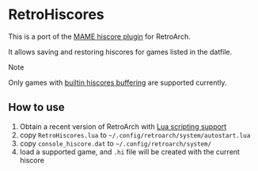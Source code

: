 # RetroHiscores

This is a port of the [MAME hiscore plugin](https://github.com/borgar/mame-hiscores) for RetroArch.

It allows saving and restoring hiscores for games listed in the datfile.

> [!NOTE]
> Only games with [builtin hiscores buffering](https://github.com/eadmaster/RetroHiscores/wiki/FAQs#can-you-track-hiscores-for-all-the-games) are supported currently.


## How to use

1. Obtain a recent version of RetroArch with [Lua scripting support](https://github.com/eadmaster/RetroArch/tree/lua_scripting)
2. copy `RetroHiscores.lua` to `~/.config/retroarch/system/autostart.lua`
3. copy `console_hiscore.dat` to `~/.config/retroarch/system/`
4. load a supported game, and `.hi` file will be created with the current hiscore


